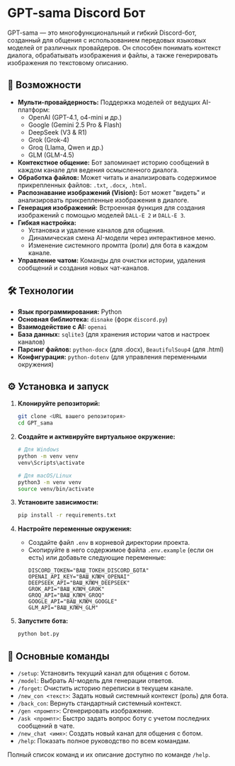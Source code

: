 # GPT-sama Discord Бот

GPT-sama — это многофункциональный и гибкий Discord-бот, созданный для общения с использованием передовых языковых моделей от различных провайдеров. Он способен понимать контекст диалога, обрабатывать изображения и файлы, а также генерировать изображения по текстовому описанию.

## 🚀 Возможности

- **Мульти-провайдерность:** Поддержка моделей от ведущих AI-платформ:
  - OpenAI (GPT-4.1, o4-mini и др.)
  - Google (Gemini 2.5 Pro & Flash)
  - DeepSeek (V3 & R1)
  - Grok (Grok-4)
  - Groq (Llama, Qwen и др.)
  - GLM (GLM-4.5)
- **Контекстное общение:** Бот запоминает историю сообщений в каждом канале для ведения осмысленного диалога.
- **Обработка файлов:** Может читать и анализировать содержимое прикрепленных файлов: `.txt`, `.docx`, `.html`.
- **Распознавание изображений (Vision):** Бот может "видеть" и анализировать прикрепленные изображения в диалоге.
- **Генерация изображений:** Встроенная функция для создания изображений с помощью моделей `DALL-E 2` и `DALL-E 3`.
- **Гибкая настройка:**
  - Установка и удаление каналов для общения.
  - Динамическая смена AI-модели через интерактивное меню.
  - Изменение системного промпта (роли) для бота в каждом канале.
- **Управление чатом:** Команды для очистки истории, удаления сообщений и создания новых чат-каналов.

## 🛠️ Технологии

- **Язык программирования:** Python
- **Основная библиотека:** `disnake` (форк `discord.py`)
- **Взаимодействие с AI:** `openai`
- **База данных:** `sqlite3` (для хранения истории чатов и настроек каналов)
- **Парсинг файлов:** `python-docx` (для .docx), `BeautifulSoup4` (для .html)
- **Конфигурация:** `python-dotenv` (для управления переменными окружения)

## ⚙️ Установка и запуск

1.  **Клонируйте репозиторий:**
    ```bash
    git clone <URL вашего репозитория>
    cd GPT_sama
    ```

2.  **Создайте и активируйте виртуальное окружение:**
    ```bash
    # Для Windows
    python -m venv venv
    venv\Scripts\activate

    # Для macOS/Linux
    python3 -m venv venv
    source venv/bin/activate
    ```

3.  **Установите зависимости:**
    ```bash
    pip install -r requirements.txt
    ```

4.  **Настройте переменные окружения:**
    - Создайте файл `.env` в корневой директории проекта.
    - Скопируйте в него содержимое файла `.env.example` (если он есть) или добавьте следующие переменные:
      ```env
      DISCORD_TOKEN="ВАШ_ТОКЕН_DISCORD_БОТА"
      OPENAI_API_KEY="ВАШ_КЛЮЧ_OPENAI"
      DEEPSEEK_API="ВАШ_КЛЮЧ_DEEPSEEK"
      GROK_API="ВАШ_КЛЮЧ_GROK"
      GROQ_API="ВАШ_КЛЮЧ_GROQ"
      GOOGLE_API="ВАШ_КЛЮЧ_GOOGLE"
      GLM_API="ВАШ_КЛЮЧ_GLM"
      ```

5.  **Запустите бота:**
    ```bash
    python bot.py
    ```

## 📜 Основные команды

- `/setup`: Установить текущий канал для общения с ботом.
- `/model`: Выбрать AI-модель для генерации ответов.
- `/forget`: Очистить историю переписки в текущем канале.
- `/new_con <текст>`: Задать новый системный контекст (роль) для бота.
- `/back_con`: Вернуть стандартный системный контекст.
- `/gen <промпт>`: Сгенерировать изображение.
- `/ask <промпт>`: Быстро задать вопрос боту с учетом последних сообщений в чате.
- `/new_chat <имя>`: Создать новый канал для общения с ботом.
- `/help`: Показать полное руководство по всем командам.

Полный список команд и их описание доступно по команде `/help`.
